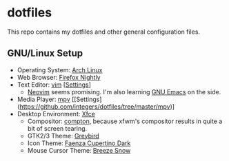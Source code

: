 # dotfiles

This repo contains my dotfiles and other general configuration files.

## GNU/Linux Setup

* Operating System: [Arch Linux](https://www.archlinux.org/)
* Web Browser: [Firefox Nightly](https://nightly.mozilla.org/)
* Text Editor: [vim](http://www.vim.org/) [[Settings](https://github.com/integers/dotfiles/tree/master/vim)]
  * [Neovim](http://neovim.io/) seems promising. I'm also learning [GNU Emacs](https://gnu.org/software/emacs/) on the side.
* Media Player: [mpv](http://mpv.io/) [[Settings] (https://github.com/integers/dotfiles/tree/master/mpv)]
* Desktop Environment: [Xfce](http://xfce.org/)
  * Compositor: [compton](https://github.com/chjj/compton), because xfwm's compositor results in quite a bit of screen tearing.
  * GTK2/3 Theme: [Greybird](http://shimmerproject.org/our-projects/greybird/)
  * Icon Theme: [Faenza Cupertino Dark](http://gnome-look.org/content/show.php/Faenza-Cupertino?content=129008)
  * Mouse Cursor Theme: [Breeze Snow](https://kver.wordpress.com/2015/01/09/curses-i-mean-cursors/)
